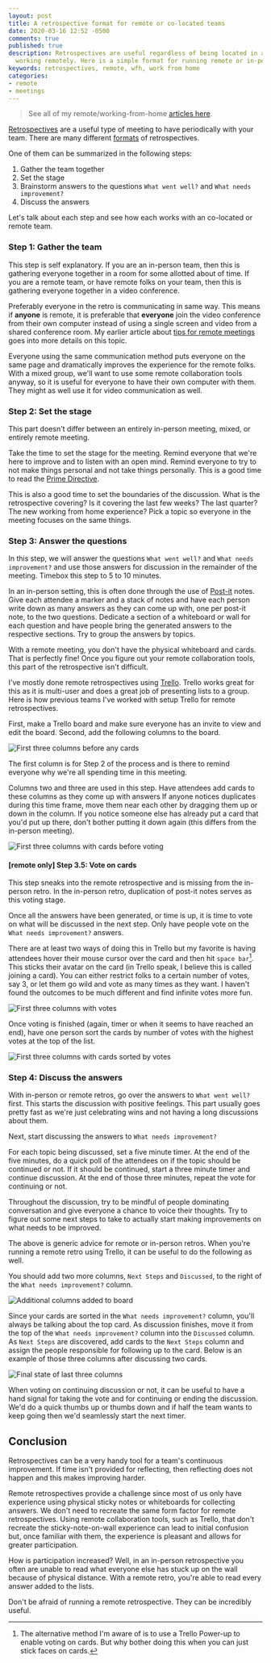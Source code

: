 ```yaml
---
layout: post
title: A retrospective format for remote or co-located teams
date: 2020-03-16 12:52 -0500
comments: true
published: true
description: Retrospectives are useful regardless of being located in an office or
  working remotely. Here is a simple format for running remote or in-person retros
keywords: retrospectives, remote, wfh, work from home
categories:
- remote
- meetings
---
```


> See all of my remote/working-from-home [articles here](/blog/categories/remote/).

[Retrospectives](https://retrospectivewiki.org/index.php?title=Agile_Retrospective_Resource_Wiki) are a useful type of meeting to have periodically with your team.
There are many different [formats](https://retrospectivewiki.org/index.php?title=Retrospective_Plans) of retrospectives.

One of them can be summarized in the following steps:

1. Gather the team together
1. Set the stage
1. Brainstorm answers to the questions `What went well?` and `What needs improvement?`
1. Discuss the answers

Let's talk about each step and see how each works with an co-located or remote team.

### Step 1: Gather the team

This step is self explanatory.
If you are an in-person team, then this is gathering everyone together in a room for some allotted about of time.
If you are a remote team, or have remote folks on your team, then this is gathering everyone together in a video conference.

Preferably everyone in the retro is communicating in same way.
This means if **anyone** is remote, it is preferable that **everyone** join the video conference from their own computer instead of using a single screen and video from a shared conference room.
My earlier article about [tips for remote meetings](/blog/2016/06/28/seven-tips-for-successful-remote-meetings/) goes into more details on this topic.

Everyone using the same communication method puts everyone on the same page and dramatically improves the experience for the remote folks.
With a mixed group, we'll want to use some remote collaboration tools anyway, so it is useful for everyone to have their own computer with them.
They might as well use it for video communication as well.

### Step 2: Set the stage

This part doesn't differ between an entirely in-person meeting, mixed, or entirely remote meeting.

Take the time to set the stage for the meeting.
Remind everyone that we're here to improve and to listen with an open mind.
Remind everyone to try to not make things personal and not take things personally.
This is a good time to read the [Prime Directive](https://retrospectivewiki.org/index.php?title=The_Prime_Directive).

This is also a good time to set the boundaries of the discussion.
What is the retrospective covering?
Is it covering the last few weeks?
The last quarter?
The new working from home experience?
Pick a topic so everyone in the meeting focuses on the same things.

### Step 3: Answer the questions

In this step, we will answer the questions `What went well?` and `What needs improvement?` and use those answers for discussion in the remainder of the meeting. Timebox this step to 5 to 10 minutes.

In an in-person setting, this is often done through the use of [Post-it](https://www.post-it.com/3M/en_US/post-it/products/~/Post-it-Products/Notes/Super-Sticky/?N=4327+5927575+7568222+3294529207+3294857497&rt=r3) notes.
Give each attendee a marker and a stack of notes and have each person write down as many answers as they can come up with, one per post-it note, to the two questions.
Dedicate a section of a whiteboard or wall for each question and have people bring the generated answers to the respective sections.
Try to group the answers by topics.

With a remote meeting, you don't have the physical whiteboard and cards.
That is perfectly fine!
Once you figure out your remote collaboration tools, this part of the retrospective isn't difficult.

I've mostly done remote retrospectives using [Trello](https://trello.com/).
Trello works great for this as it is multi-user and does a great job of presenting lists to a group.
Here is how previous teams I've worked with setup Trello for remote retrospectives.

First, make a Trello board and make sure everyone has an invite to view and edit the board.
Second, add the following columns to the board.

![First three columns before any cards](/images/remote-retros/retros-first-three-columns.png "First three columns before any cards")

The first column is for Step 2 of the process and is there to remind everyone why we're all spending time in this meeting.

Columns two and three are used in this step.
Have attendees add cards to these columns as they come up with answers
If anyone notices duplicates during this time frame, move them near each other by dragging them up or down in the column.
If you notice someone else has already put a card that you'd put up there, don't bother putting it down again (this differs from the in-person meeting).

![First three columns with cards before voting](/images/remote-retros/first-three-before-voting.png)

#### [remote only] Step 3.5: Vote on cards

This step sneaks into the remote retrospective and is missing from the in-person retro.
In the in-person retro, duplication of post-it notes serves as this voting stage.

Once all the answers have been generated, or time is up, it is time to vote on what will be discussed in the next step.
Only have people vote on the `What needs improvement?` answers.

There are at least two ways of doing this in Trello but my favorite is having attendees hover their mouse cursor over the card and then hit `space bar`[^1].
This sticks their avatar on the card (in Trello speak, I believe this is called joining a card).
You can either restrict folks to a certain number of votes, say 3, or let them go wild and vote as many times as they want.
I haven't found the outcomes to be much different and find infinite votes more fun.

[^1]: The alternative method I'm aware of is to use a Trello Power-up to enable voting on cards. But why bother doing this when you can just stick faces on cards.

![First three columns with votes](/images/remote-retros/first-three-columns-with-votes.png)

Once voting is finished (again, timer or when it seems to have reached an end), have one person sort the cards by number of votes with the highest votes at the top of the list.

![First three columns with cards sorted by votes](/images/remote-retros/first-three-columns-votes-sorted.png)

### Step 4: Discuss the answers

With in-person or remote retros, go over the answers to `What went well?` first.
This starts the discussion with positive feelings.
This part usually goes pretty fast as we're just celebrating wins and not having a long discussions about them.

Next, start discussing the answers to `What needs improvement?`

For each topic being discussed, set a five minute timer.
At the end of the five minutes, do a quick poll of the attendees on if the topic should be continued or not.
If it should be continued, start a three minute timer and continue discussion.
At the end of those three minutes, repeat the vote for continuing or not.

Throughout the discussion, try to be mindful of people dominating conversation and give everyone a chance to voice their thoughts.
Try to figure out some next steps to take to actually start making improvements on what needs to be improved.

The above is generic advice for remote or in-person retros.
When you're running a remote retro using Trello, it can be useful to do the following as well.

You should add two more columns, `Next Steps` and `Discussed`, to the right of the `What needs improvement?` column.

![Additional columns added to board](/images/remote-retros/last-three-columns-before-discussion.png)

Since your cards are sorted in the `What needs improvement?` column, you'll always be talking about the top card.
As discussion finishes, move it from the top of the `What needs improvement?` column into the `Discussed` column.
As `Next Steps` are discovered, add cards to the `Next Steps` column and assign the people responsible for following up to the card.
Below is an example of those three columns after discussing two cards.

![Final state of last three columns](/images/remote-retros/final-three-columns-post-discussion.png)

When voting on continuing discussion or not, it can be useful to have a hand signal for taking the vote and for continuing or ending the discussion. We'd do a quick thumbs up or thumbs down and if half the team wants to keep going then we'd seamlessly start the next timer.

## Conclusion

Retrospectives can be a very handy tool for a team's continuous improvement.
If time isn't provided for reflecting, then reflecting does not happen and this makes improving harder.

Remote retrospectives provide a challenge since most of us only have experience using physical sticky notes or whiteboards for collecting answers.
We don't need to recreate the same form factor for remote retrospectives.
Using remote collaboration tools, such as Trello, that don't recreate the sticky-note-on-wall experience can lead to initial confusion but, once familiar with them, the experience is pleasant and allows for greater participation.

How is participation increased?
Well, in an in-person retrospective you often are unable to read what everyone else has stuck up on the wall because of physical distance.
With a remote retro, you're able to read every answer added to the lists.

Don't be afraid of running a remote retrospective.
They can be incredibly useful.
